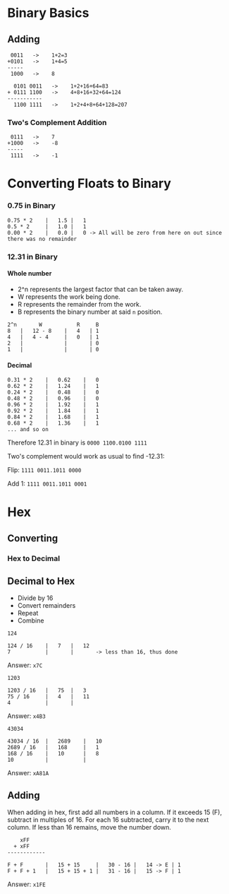 # Binary Basics

## Adding

```
 0011   ->    1+2=3
+0101   ->    1+4=5
-----
 1000   ->    8
```

```
  0101 0011   ->    1+2+16+64=83
+ 0111 1100   ->    4+8+16+32+64=124
-----------
  1100 1111   ->    1+2+4+8+64+128=207
```

### Two's Complement Addition

```
 0111   ->    7
+1000   ->    -8
-----
 1111   ->    -1
```
# Converting Floats to Binary

### 0.75 in Binary

```
0.75 * 2	|	1.5	|	1
0.5 * 2		|	1.0	|	1
0.00 * 2	|	0.0	|	0 -> All will be zero from here on out since there was no remainder
```

### 12.31 in Binary

#### Whole number

- 2^n represents the largest factor that can be taken away.
- W represents the work being done.
- R represents the remainder from the work.
- B represents the binary number at said `n` position.
```
2^n       W           R     B
8   |   12 - 8    |   4   | 1
4   |   4 - 4     |   0   | 1
2   |             |       | 0
1   |             |       | 0
```

#### Decimal

```
0.31 * 2	|	0.62	|	0
0.62 * 2	|	1.24	|	1
0.24 * 2	|	0.48	|	0
0.48 * 2	|	0.96	|	0
0.96 * 2	|	1.92	|	1
0.92 * 2	|	1.84	|	1
0.84 * 2	|	1.68	|	1
0.68 * 2	|	1.36	|	1
... and so on
```

Therefore 12.31 in binary is
`0000 1100.0100 1111`

Two's complement would work as usual to find -12.31:

Flip: `1111 0011.1011 0000`

Add 1: `1111 0011.1011 0001`

# Hex

## Converting

### Hex to Decimal

## Decimal to Hex

- Divide by 16
- Convert remainders
- Repeat
- Combine

```
124

124 / 16    |   7   |   12
7           |       |       -> less than 16, thus done
```
Answer: `x7C`

```
1203

1203 / 16   |   75  |   3
75 / 16     |   4   |   11
4           |       |
```
Answer: `x4B3`

```
43034

43034 / 16  |   2689    |   10
2689 / 16   |   168     |   1
168 / 16    |   10      |   8
10          |           |
```
Answer: `xA81A`

## Adding

When adding in hex, first add all numbers in a column. If it exceeds 15 (F), subtract in multiples of 16. For each 16 subtracted, carry it to the next column. If less than 16 remains, move the number down.

```
    xFF
  + xFF
------------
```

```
F + F       |   15 + 15     |   30 - 16 |   14 -> E | 1
F + F + 1   |   15 + 15 + 1 |   31 - 16 |   15 -> F | 1
```
Answer: `x1FE`
